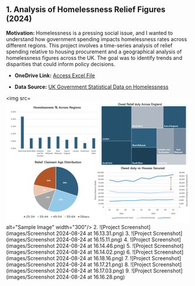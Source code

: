 ## 1. Analysis of Homelessness Relief Figures (2024)
**Motivation:** Homelessness is a pressing social issue, and I wanted to understand how government spending impacts homelessness rates across different regions. This project involves a time-series analysis of relief spending relative to housing procurement and a geographical analysis of homelessness figures across the UK. The goal was to identify trends and disparities that could inform policy decisions. 

- **OneDrive Link:**
  [Access Excel File](https://onedrive.live.com/personal/c88ea4021b131a70/_layouts/15/Doc.aspx?resid=C88EA4021B131A70!s4ba9686b3553450bb4dc9e1c5d18dffe&cid=c88ea4021b131a70&migratedtospo=true&app=Excel)

- **Data Source:**
  [UK Government Statistical Data on Homelessness](https://www.gov.uk/government/statistical-data-sets/live-tables-on-homelessness)

<img src=![Project Screenshot](images/dashboard.png) alt="Sample Image" width="300"/>
2. ![Project Screenshot](images/Screenshot 2024-08-24 at 16.13.31.png)
3. ![Project Screenshot](images/Screenshot 2024-08-24 at 16.15.11.png)
4. ![Project Screenshot](images/Screenshot 2024-08-24 at 16.14.46.png)
5. ![Project Screenshot](images/Screenshot 2024-08-24 at 16.14.02.png)
6. ![Project Screenshot](images/Screenshot 2024-08-24 at 16.18.16.png)
7. ![Project Screenshot](images/Screenshot 2024-08-24 at 16.17.21.png)
8. ![Project Screenshot](images/Screenshot 2024-08-24 at 16.17.03.png)
9. ![Project Screenshot](images/Screenshot 2024-08-24 at 16.16.28.png)
